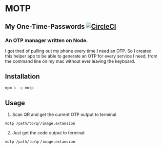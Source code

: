 # MOTP
## My One-Time-Passwords [![CircleCI](https://circleci.com/gh/sapiend/motp.svg?style=shield)](https://circleci.com/gh/sapiend/motp)

### An OTP manager written on Node.


I got tired of pulling out my phone every time I need an OTP. So I created this helper app to be able to generate an OTP for every service I need, from the command line on my mac without ever leaving the keyboard.

## Installation 
```sh
npm i -g motp
```

## Usage
1. Scan QR and get the current OTP output to terminal.
```sh
motp /path/to/qr/image.extansion
```
2. Just get the code output to terminal.
```sh
motp /path/to/qr/image.extansion
```
